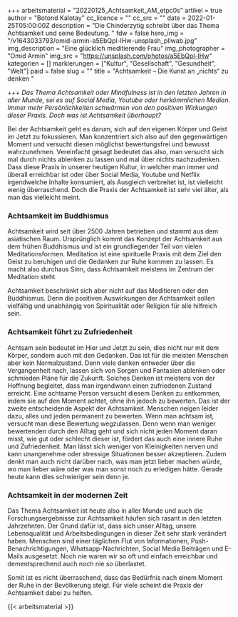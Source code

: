 +++
arbeitsmaterial = "20220125_Achtsamkeit_AM_etpc0s"
artikel = true
author = "Botond Kalotay"
cc_licence = ""
cc_src = ""
date = 2022-01-25T05:00:00Z
description = "Die Chinderzytig schreibt über das Thema Achtsamkeit und seine Bedeutung. "
fdw = false
hero_img = "/v1643033793/omid-armin-a5EbQpl-IHw-unsplash_pllwab.jpg"
img_description = "Eine glücklich meditierende Frau"
img_photographer = "Omid Armin"
img_src = "https://unsplash.com/photos/a5EbQpl-IHw"
kategorien = []
markierungen = ["Kultur", "Gesellschaft", "Gesundheit", "Welt"]
paid = false
slug = ""
title = "Achtsamkeit – Die Kunst an „nichts“ zu denken "

+++
_Das Thema Achtsamkeit oder Mindfulness ist in den letzten Jahren in aller Munde, sei es auf Social Media, Youtube oder herkömmlichen Medien. Immer mehr Persönlichkeiten schwärmen von den positiven Wirkungen dieser Praxis. Doch was ist Achtsamkeit überhaupt?_

Bei der Achtsamkeit geht es darum, sich auf den eigenen Körper und Geist im Jetzt zu fokussieren. Man konzentriert sich also auf den gegenwärtigen Moment und versucht diesen möglichst bewertungsfrei und bewusst wahrzunehmen. Vereinfacht gesagt bedeutet das also, man versucht sich mal durch nichts ablenken zu lassen und mal über nichts nachzudenken. Dass diese Praxis in unserer heutigen Kultur, in welcher man immer und überall erreichbar ist oder über Social Media, Youtube und Netflix irgendwelche Inhalte konsumiert, als Ausgleich verbreitet ist, ist vielleicht wenig überraschend. Doch die Praxis der Achtsamkeit ist sehr viel älter, als man das vielleicht meint.

### Achtsamkeit im Buddhismus

Achtsamkeit wird seit über 2500 Jahren betrieben und stammt aus dem asiatischen Raum. Ursprünglich kommt das Konzept der Achtsamkeit aus dem frühen Buddhismus und ist ein grundliegender Teil von vielen Meditationsformen. Meditation ist eine spirituelle Praxis mit dem Ziel den Geist zu beruhigen und die Gedanken zur Ruhe kommen zu lassen. Es macht also durchaus Sinn, dass Achtsamkeit meistens im Zentrum der Meditation steht.

Achtsamkeit beschränkt sich aber nicht auf das Meditieren oder den Buddhismus. Denn die positiven Auswirkungen der Achtsamkeit sollen vielfältig und unabhängig von Spiritualität oder Religion für alle hilfreich sein.

### Achtsamkeit führt zu Zufriedenheit

Achtsam sein bedeutet im Hier und Jetzt zu sein, dies nicht nur mit dem Körper, sondern auch mit den Gedanken. Das ist für die meisten Menschen aber kein Normalzustand. Denn viele denken entweder über die Vergangenheit nach, lassen sich von Sorgen und Fantasien ablenken oder schmieden Pläne für die Zukunft. Solches Denken ist meistens von der Hoffnung begleitet, dass man irgendwann einen zufriedenen Zustand erreicht. Eine achtsame Person versucht diesem Denken zu entkommen, indem sie auf den Moment achtet, ohne ihn jedoch zu bewerten. Das ist der zweite entscheidende Aspekt der Achtsamkeit. Menschen neigen leider dazu, alles und jeden permanent zu bewerten. Wenn man achtsam ist, versucht man diese Bewertung wegzulassen. Denn wenn man weniger bewertenden durch den Alltag geht und sich nicht jeden Moment daran misst, wie gut oder schlecht dieser ist, fördert das auch eine innere Ruhe und Zufriedenheit. Man lässt sich weniger von Kleinigkeiten nerven und kann unangenehme oder stressige Situationen besser akzeptieren. Zudem denkt man auch nicht darüber nach, was man jetzt lieber machen würde, wo man lieber wäre oder was man sonst noch zu erledigen hätte. Gerade heute kann dies schwieriger sein denn je.

### Achtsamkeit in der modernen Zeit

Das Thema Achtsamkeit ist heute also in aller Munde und auch die Forschungsergebnisse zur Achtsamkeit häufen sich rasant in den letzten Jahrzehnten. Der Grund dafür ist, dass sich unser Alltag, unsere Lebensqualität und Arbeitsbedingungen in dieser Zeit sehr stark verändert haben. Menschen sind einer täglichen Flut von Informationen, Push-Benachrichtigungen, Whatsapp-Nachrichten, Social Media Beiträgen und E-Mails ausgesetzt. Noch nie waren wir so oft und einfach erreichbar und dementsprechend auch noch nie so überlastet.

Somit ist es nicht überraschend, dass das Bedürfnis nach einem Moment der Ruhe in der Bevölkerung steigt. Für viele scheint die Praxis der Achtsamkeit dabei zu helfen.

{{< arbeitsmaterial >}}
